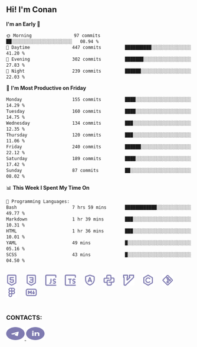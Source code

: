 ## Hi! I'm Conan

<!--START_SECTION:waka-->
**I'm an Early 🐤** 

```text
🌞 Morning                97 commits          ██░░░░░░░░░░░░░░░░░░░░░░░   08.94 % 
🌆 Daytime                447 commits         ██████████░░░░░░░░░░░░░░░   41.20 % 
🌃 Evening                302 commits         ███████░░░░░░░░░░░░░░░░░░   27.83 % 
🌙 Night                  239 commits         ██████░░░░░░░░░░░░░░░░░░░   22.03 % 
```
📅 **I'm Most Productive on Friday** 

```text
Monday                   155 commits         ████░░░░░░░░░░░░░░░░░░░░░   14.29 % 
Tuesday                  160 commits         ████░░░░░░░░░░░░░░░░░░░░░   14.75 % 
Wednesday                134 commits         ███░░░░░░░░░░░░░░░░░░░░░░   12.35 % 
Thursday                 120 commits         ███░░░░░░░░░░░░░░░░░░░░░░   11.06 % 
Friday                   240 commits         ██████░░░░░░░░░░░░░░░░░░░   22.12 % 
Saturday                 189 commits         ████░░░░░░░░░░░░░░░░░░░░░   17.42 % 
Sunday                   87 commits          ██░░░░░░░░░░░░░░░░░░░░░░░   08.02 % 
```


📊 **This Week I Spent My Time On** 

```text
💬 Programming Languages: 
Bash                     7 hrs 59 mins       ████████████░░░░░░░░░░░░░   49.77 % 
Markdown                 1 hr 39 mins        ███░░░░░░░░░░░░░░░░░░░░░░   10.31 % 
HTML                     1 hr 36 mins        ███░░░░░░░░░░░░░░░░░░░░░░   10.01 % 
YAML                     49 mins             █░░░░░░░░░░░░░░░░░░░░░░░░   05.16 % 
SCSS                     43 mins             █░░░░░░░░░░░░░░░░░░░░░░░░   04.50 % 
```


<!--END_SECTION:waka-->


<br>

<div align="left">
  <img src="icons/skills/html.svg" height="30" alt="html5"/>
  <img width="15"/>
  <img src="icons/skills/css.svg" height="30" alt="css"/>
    <img width="15"/>
  <img src="icons/skills/javascript.svg" height="30" alt="javascript"/>
  <img width="15"/>
  <img src="icons/skills/typescript.svg" height="30" alt="typescript"/>
  <img width="15"/>
  <img src="icons/skills/angular.svg" height="30" alt="angular"/>
  <img width="15"/>
  <img src="icons/skills/python.svg" height="30" alt="python"/>
  <img width="15"/>
  <img src="icons/skills/vim.svg" height="30" alt="vim"  />
  <img width="15"/>
  <img src="icons/skills/c.svg" height="30" alt="c"/>
  <img width="15"/>
  <img src="icons/skills/git.svg" height="30" alt="git"/>
  <img width="15"/>
  <img src="icons/skills/figma.svg" height="30" alt="figma"/>
  <img width="15"/>
  <img src="icons/skills/markdown.svg" height="30" alt="markdown"/>
</div>

<br>


### CONTACTS:

<div align="left">
  <a href="https://t.me/gkkconan">
    <img src="icons/contacts/telegram.svg" width="50" height="35" alt="telegram"/>
  </a>
  <a href="https://www.linkedin.com/in/gkkconan">
    <img src="icons/contacts/linkedin.svg" width="50" height="35" alt="linkedin"/>
  </a>
</div>

